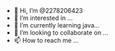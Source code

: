- 👋 Hi, I’m @2278206423
- 👀 I’m interested in ...
- 🌱 I’m currently learning java...
- 💞️ I’m looking to collaborate on ...
- 📫 How to reach me ...

<!---
2278206423/2278206423 is a ✨ special ✨ repository because its `README.md` (this file) appears on your GitHub profile.
You can click the Preview link to take a look at your changes.
--->
